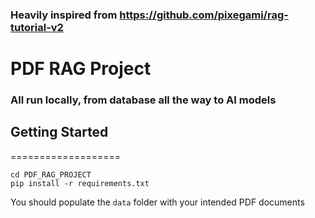 ### Heavily inspired from https://github.com/pixegami/rag-tutorial-v2

# PDF RAG Project
### All run locally, from database all the way to AI models

## Getting Started
===================

```
cd PDF_RAG_PROJECT
pip install -r requirements.txt
```

You should populate the `data` folder with your intended PDF documents